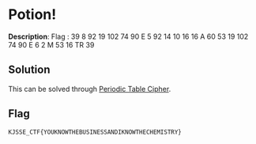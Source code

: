 # Potion!

**Description**: Flag :
39 8 92 19 102 74 90 E 5 92 14 10 16 16 A 60 53 19 102 74 90 E 6 2 M 53 16 TR 39

## Solution

This can be solved through [Periodic Table Cipher](https://www.dcode.fr/atomic-number-substitution).

## Flag
```
KJSSE_CTF{YOUKNOWTHEBUSINESSANDIKNOWTHECHEMISTRY}
```